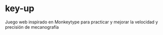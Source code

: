 # key-up
Juego web inspirado en Monkeytype para practicar y mejorar la velocidad y precisión de mecanografía
